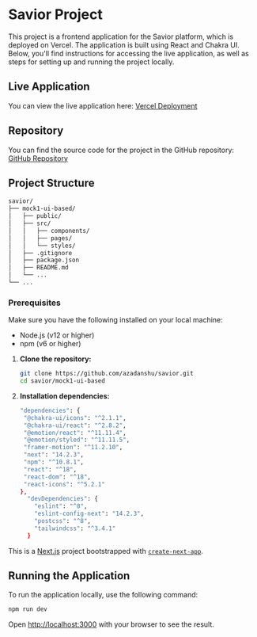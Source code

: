 # Savior Project

This project is a frontend application for the Savior platform, which is deployed on Vercel. The application is built using React and Chakra UI. Below, you'll find instructions for accessing the live application, as well as steps for setting up and running the project locally.

## Live Application

You can view the live application here:
[Vercel Deployment](https://vercal-savior.vercel.app/)

## Repository

You can find the source code for the project in the GitHub repository:
[GitHub Repository](https://github.com/azadanshu/savior/tree/main/mock1-ui-based)

## Project Structure
```bash
savior/
├── mock1-ui-based/
│   ├── public/
│   ├── src/
│   │   ├── components/
│   │   ├── pages/
│   │   └── styles/
│   ├── .gitignore
│   ├── package.json
│   ├── README.md
│   └── ...
└── ...
```

### Prerequisites

Make sure you have the following installed on your local machine:

- Node.js (v12 or higher)
- npm (v6 or higher)



1. **Clone the repository:**

   ```bash
   git clone https://github.com/azadanshu/savior.git
   cd savior/mock1-ui-based
   ```
   
2. **Installation dependencies:**

   ```bash
   "dependencies": {
    "@chakra-ui/icons": "^2.1.1",
    "@chakra-ui/react": "^2.8.2",
    "@emotion/react": "^11.11.4",
    "@emotion/styled": "^11.11.5",
    "framer-motion": "^11.2.10",
    "next": "14.2.3",
    "npm": "^10.8.1",
    "react": "^18",
    "react-dom": "^18",
    "react-icons": "^5.2.1"
   },
     "devDependencies": {
       "eslint": "^8",
       "eslint-config-next": "14.2.3",
       "postcss": "^8",
       "tailwindcss": "^3.4.1"
     }
   ```


This is a [Next.js](https://nextjs.org/) project bootstrapped with [`create-next-app`](https://github.com/vercel/next.js/tree/canary/packages/create-next-app).

## Running the Application
To run the application locally, use the following command:

```bash
npm run dev
```
Open [http://localhost:3000](http://localhost:3000) with your browser to see the result.



